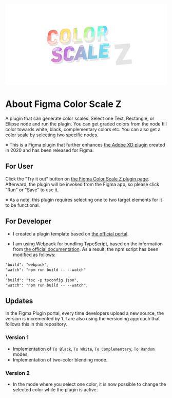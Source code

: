 ![hero-image](https://github.com/masa-sumimoto/figma-color-scale-z/blob/main/repository-assets/hero.png)

# About Figma Color Scale Z

A plugin that can generate color scales. Select one Text, Rectangle, or Ellipse node and run the plugin. You can get graded colors from the node fill color towards white, black, complementary colors etc. You can also get a color scale by selecting two specific nodes.

※ This is a Figma plugin that further enhances [the Adobe XD plugin](https://github.com/masa-sumimoto/adobe-xd-color-scale) created in 2020 and has been released for Figma.


## For User

Click the "Try it out" button on [the Figma Color Scale Z plugin page](https://www.figma.com/community/plugin/1266991314988750571/Color-Scale-Z). Afterward, the plugin will be invoked from the Figma app, so please click "Run" or "Save" to use it.

※ As a note, this plugin requires selecting one to two target elements for it to be functional.


## For Developer

- I created a plugin template based on [the official portal](https://www.figma.com/plugin-docs/plugin-quickstart-guide/).

- I am using Webpack for bundling TypeScript, based on the information from [the official documentation](https://www.figma.com/plugin-docs/libraries-and-bundling/). As a result, the npm script has been modified as follows:

```
"build": "webpack",
"watch": "npm run build -- --watch"
↓
"build": "tsc -p tsconfig.json",
"watch": "npm run build -- --watch",
```

## Updates

In the Figma Plugin portal, every time developers upload a new source, the version is incremented by 1. I are also using the versioning approach that follows this in this repository.

### Version 1

- Implementation of `To Black`, `To White`, `To Complementary`, `To Random` modes.
- Implementation of two-color blending mode.

### Version 2

- In the mode where you select one color, it is now possible to change the selected color while the plugin is active.
